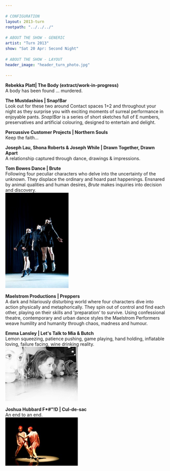 ```yaml
---

# CONFIGURATION
layout: 2013-turn
rootpath: "../../../"

# ABOUT THE SHOW - GENERIC
artist: "Turn 2013"
show: "Sat 20 Apr: Second Night"

# ABOUT THE SHOW - LAYOUT
header_image: "header_turn_photo.jpg"

---
```

**Rebekka Platt| The Body (extract/work-in-progress)**    
A body has been found ... murdered.  
        
**The Mustdashios | Snap!Bar**    
Look out for these two around Contact spaces 1+2 and throughout your night as they surprise you with exciting moments of surreal performance in enjoyable pants. *Snap!Bar* is a series of short sketches full of E numbers, preservatives and artificial colouring, designed to entertain and delight.    
       
**Percussive Customer Projects | Northern Souls**   
Keep the faith...    
        
**Joseph Lau, Shona Roberts & Joseph While | Drawn Together, Drawn Apart**    
A relationship captured through dance, drawings & impressions.     
        
**Tom Bowes Dance | Brute**    
Following four peculiar characters who delve into the uncertainty of the unknown. They displace the ordinary and hoard past happenings. Ensnared by animal qualities and human desires, *Brute* makes inquiries into decision and discovery.                
![Tom Bowes Dance](tom_bowes_dance.jpg)    
        
**Maelstrom Productions | Preppers**    
A dark and hilariously disturbing world where four characters dive into action physically and metaphorically. They spin out of control and find each other, playing on their skills and 'preparation' to survive. Using confessional theatre, contemporary and urban dance styles the Maelstrom Performers weave humility and humanity through chaos, madness and humour.              
       
**Emma Lansley | Let's Talk to Mia & Butch**    
Lemon squeezing, patience pushing, game playing, hand holding, inflatable loving, failure facing, wine drinking reality.     
![Emma Lansley](emma_lansley.jpg)    
        
**Joshua Hubbard F\*#"!D | Cul-de-sac**    
An end to an end.    
![Joshua Hubbard](JoshuaHubbard.jpg)
